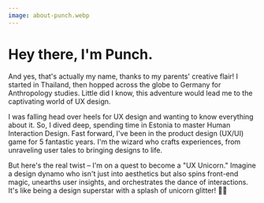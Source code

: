 ```yaml
---
image: about-punch.webp
---
```


# Hey there, I'm Punch.

And yes, that's actually my name, thanks to my parents' creative flair! I started in Thailand, then hopped across the globe to Germany for Anthropology studies. Little did I know, this adventure would lead me to the captivating world of UX design.

I was falling head over heels for UX design and wanting to know everything about it. So, I dived deep, spending time in Estonia to master Human Interaction Design. Fast forward, I've been in the product design (UX/UI) game for 5 fantastic years. I'm the wizard who crafts experiences, from unraveling user tales to bringing designs to life.

But here's the real twist – I'm on a quest to become a "UX Unicorn." Imagine a design dynamo who isn't just into aesthetics but also spins front-end magic, unearths user insights, and orchestrates the dance of interactions. It's like being a design superstar with a splash of unicorn glitter! 🦄✨
